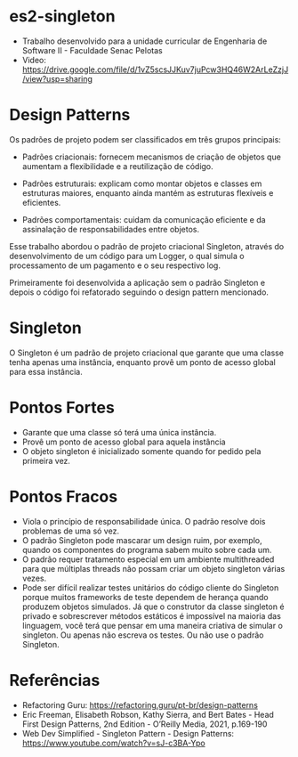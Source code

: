 # es2-singleton
* Trabalho desenvolvido para a unidade curricular de Engenharia de Software II - Faculdade Senac Pelotas
* Video: https://drive.google.com/file/d/1vZ5scsJJKuv7juPcw3HQ46W2ArLeZzjJ/view?usp=sharing 

# Design Patterns
Os padrões de projeto podem ser classificados em três grupos principais:
 
 * Padrões criacionais: fornecem mecanismos de criação de objetos que aumentam a flexibilidade e a reutilização de código.
 
 * Padrões estruturais: explicam como montar objetos e classes em estruturas maiores, enquanto ainda mantém as estruturas flexíveis e eficientes.
 
 * Padrões comportamentais: cuidam da comunicação eficiente e da assinalação de responsabilidades entre objetos.
 
Esse trabalho abordou o padrão de projeto criacional Singleton, através do desenvolvimento de um código para um Logger, o qual simula o processamento de um pagamento e o seu respectivo log.

Primeiramente foi desenvolvida a aplicação sem o padrão Singleton e depois o código foi refatorado seguindo o design pattern mencionado. 


# Singleton

O Singleton é um padrão de projeto criacional que garante que uma classe tenha apenas uma instância, enquanto provê um ponto de acesso global para essa instância.

# Pontos Fortes
* Garante que uma classe só terá uma única instância.
* Provê um ponto de acesso global para aquela instância
* O objeto singleton é inicializado somente quando for pedido pela primeira vez.

# Pontos Fracos
* Viola o princípio de responsabilidade única. O padrão resolve dois problemas de uma só vez.
* O padrão Singleton pode mascarar um design ruim, por exemplo, quando os componentes do programa sabem muito sobre cada um.
* O padrão requer tratamento especial em um ambiente multithreaded para que múltiplas threads não possam criar um objeto singleton várias vezes.
* Pode ser difícil realizar testes unitários do código cliente do Singleton porque muitos frameworks de teste dependem de herança quando produzem objetos simulados. Já que o construtor da classe singleton é privado e sobrescrever métodos estáticos é impossível na maioria das linguagem, você terá que pensar em uma maneira criativa de simular o singleton. Ou apenas não escreva os testes. Ou não use o padrão Singleton.


# Referências
* Refactoring Guru: https://refactoring.guru/pt-br/design-patterns
* Eric Freeman, Elisabeth Robson, Kathy Sierra, and Bert Bates - Head First Design Patterns, 2nd Edition - O’Reilly Media, 2021, p.169-190
* Web Dev Simplified - Singleton Pattern - Design Patterns: https://www.youtube.com/watch?v=sJ-c3BA-Ypo
